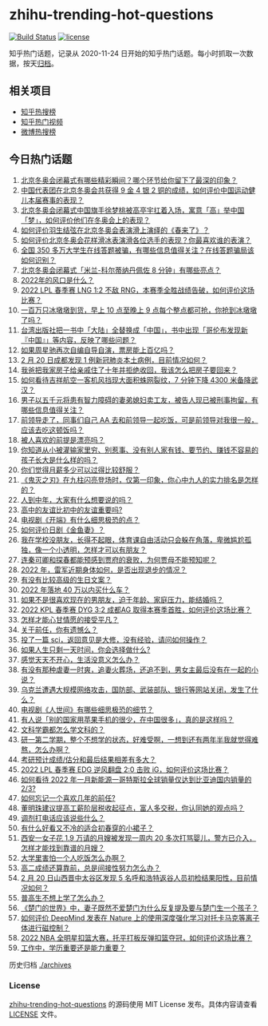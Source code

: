 # zhihu-trending-hot-questions

[![Build Status](https://github.com/justjavac/zhihu-trending-hot-questions/workflows/ci/badge.svg?branch=master)](https://github.com/justjavac/zhihu-trending-hot-questions/actions)
[![license](https://img.shields.io/github/license/justjavac/zhihu-trending-hot-questions)](https://github.com/justjavac/zhihu-trending-hot-questions/blob/master/LICENSE)

知乎热门话题，记录从 2020-11-24 日开始的知乎热门话题。每小时抓取一次数据，按天[归档](./archives)。

## 相关项目

- [知乎热搜榜](https://github.com/justjavac/zhihu-trending-top-search)
- [知乎热门视频](https://github.com/justjavac/zhihu-trending-hot-video)
- [微博热搜榜](https://github.com/justjavac/weibo-trending-hot-search)

## 今日热门话题

<!-- BEGIN -->
<!-- 最后更新时间 Mon Feb 21 2022 03:15:46 GMT+0800 (China Standard Time) -->

1. [北京冬奥会闭幕式有哪些精彩瞬间？哪个环节给你留下了最深的印象？](https://www.zhihu.com/question/517680993)
1. [中国代表团在北京冬奥会共获得 9 金 4 银 2 铜的成绩，如何评价中国运动健儿本届赛事的表现？](https://www.zhihu.com/question/517631325)
1. [北京冬奥会闭幕式中国旗手徐梦桃被高亭宇扛着入场，寓意「高」举中国「梦」，如何评价他们在冬奥会上的表现？](https://www.zhihu.com/question/517606987)
1. [如何评价羽生结弦在北京冬奥会表演滑上演绎的《春来了》？](https://www.zhihu.com/question/517635703)
1. [如何评价北京冬奥会花样滑冰表演滑各位选手的表现？你最喜欢谁的表演？](https://www.zhihu.com/question/517620184)
1. [全国 350 多万大学生在线答题被骗，有哪些信息值得关注？在线答题骗局该如何识别？](https://www.zhihu.com/question/517285995)
1. [北京冬奥会闭幕式「米兰-科尔蒂纳丹佩佐 8 分钟」有哪些亮点？](https://www.zhihu.com/question/517693753)
1. [2022年的风口是什么？](https://www.zhihu.com/question/511953598)
1. [2022 LPL 春季赛 LNG 1:2 不敌 RNG，本赛季全胜战绩告破，如何评价这场比赛？](https://www.zhihu.com/question/517681541)
1. [一百万只冰墩墩到货，早上 10 点至晚上 9 点每个整点都可抢，你抢到冰墩墩了吗？](https://www.zhihu.com/question/517610726)
1. [台湾出版社把一书中「大陆」全替换成「中国」，书中出现「哥伦布发现新『中国』」等内容，反映了哪些问题？](https://www.zhihu.com/question/517600602)
1. [如果周星驰再次自编自导自演，票房能上百亿吗？](https://www.zhihu.com/question/515894972)
1. [2 月 20 日成都发现 1 例新冠肺炎本土病例，目前情况如何？](https://www.zhihu.com/question/517692652)
1. [我爸把我家房子给亲戚住了十年并拒绝收回，我该怎么把房子要回来？](https://www.zhihu.com/question/517623512)
1. [如何看待吉祥航空一客机风挡现大面积蛛网裂纹，7 分钟下降 4300 米备降武汉？](https://www.zhihu.com/question/517618431)
1. [男子以五千元将患有智力障碍的妻弟媳妇卖工友，被告人现已被刑事拘留，有哪些信息值得关注？](https://www.zhihu.com/question/517429184)
1. [前领导走了，同事们自己 AA 去和前领导一起吃饭，可是前领导对我很一般，应该去吃这顿饭吗？](https://www.zhihu.com/question/511308432)
1. [被人喜欢的前提是漂亮吗？](https://www.zhihu.com/question/513176280)
1. [你知道从小被灌输家里穷、别惹事、没有别人家有钱、要节约、赚钱不容易的孩子长大是什么样的吗？](https://www.zhihu.com/question/517292390)
1. [你们觉得月薪多少可以过得比较舒服？](https://www.zhihu.com/question/517236970)
1. [《鬼灭之刃》在九柱闪亮登场时，仅第一印象，你心中九人的实力排名是怎样的？](https://www.zhihu.com/question/352020985)
1. [人到中年，大家有什么想要说的吗？](https://www.zhihu.com/question/339286919)
1. [高中的友谊比初中的友谊重要吗?](https://www.zhihu.com/question/513044986)
1. [电视剧《开端》有什么细思极恐的点？](https://www.zhihu.com/question/512003441)
1. [如何评价日剧《金鱼妻》？](https://www.zhihu.com/question/516461869)
1. [我在学校没朋友，长得不起眼，体育课自由活动只会躲在角落，卑微尴尬孤独，像一个小透明，怎样才可以有朋友？](https://www.zhihu.com/question/517125467)
1. [连秦可卿和探春都能预感到贾府的衰败，为何贾母不能预知呢？](https://www.zhihu.com/question/454745776)
1. [2022 年，雷军近期身体如何，是否出现退步的情况？](https://www.zhihu.com/question/509248391)
1. [有没有比较高级的生日文案？](https://www.zhihu.com/question/494078023)
1. [2022 年落地 40 万以内买什么车？](https://www.zhihu.com/question/516897347)
1. [如果不是很喜欢现在的男朋友，迫于年龄、家庭压力，能结婚吗？](https://www.zhihu.com/question/517695532)
1. [2022 KPL 春季赛 DYG 3:2 成都AG 取得本赛季首胜，如何评价这场比赛？](https://www.zhihu.com/question/517673792)
1. [怎样才能心甘情愿的接受平凡？](https://www.zhihu.com/question/517338289)
1. [关于前任，你有遗憾么？](https://www.zhihu.com/question/516359992)
1. [投了一篇 sci，返回意见是大修，没有经验，请问如何操作？](https://www.zhihu.com/question/460475233)
1. [如果人生只剩一天时间，你会选择做什么?](https://www.zhihu.com/question/517435561)
1. [感觉天天不开心，生活没意义怎么办？](https://www.zhihu.com/question/517563612)
1. [有没有那种虐妻一时爽，追妻火葬场，还追不到，男女主最后没有在一起的小说？](https://www.zhihu.com/question/461599216)
1. [乌克兰遭遇大规模网络攻击，国防部、武装部队、银行等网站关闭，发生了什么？](https://www.zhihu.com/question/516850068)
1. [电视剧《人世间》有哪些细思极恐的细节？](https://www.zhihu.com/question/509511198)
1. [有人说「别的国家用苹果手机的很少，在中国很多」，真的是这样吗？](https://www.zhihu.com/question/515053858)
1. [文科学霸都怎么学文科的？](https://www.zhihu.com/question/479720245)
1. [研一第二学期，整个不想学的状态，好难受啊，一想到还有两年半我就觉得难熬，怎么办啊？](https://www.zhihu.com/question/517296687)
1. [考研预计成绩/估分和最后结果相差有多大？](https://www.zhihu.com/question/437945419)
1. [2022 LPL 春季赛 EDG 逆风翻盘 2:0 击败 iG，如何评价这场比赛？](https://www.zhihu.com/question/517666544)
1. [如何看待 2022 年一月新能源一哥特斯拉全球销量仅达到比亚迪国内销量的 2/3?](https://www.zhihu.com/question/517222546)
1. [如何忘记一个喜欢几年的前任?](https://www.zhihu.com/question/515382129)
1. [董明珠建议提高工薪阶层税收起征点，富人多交税，你认同她的观点吗？](https://www.zhihu.com/question/517621006)
1. [调剂打电话应该说些什么？](https://www.zhihu.com/question/373441114)
1. [有什么好看又不冷的适合初春穿的小裙子？](https://www.zhihu.com/question/516007235)
1. [西安一女子花 1.9 万请的月嫂被发现一周内 20 多次打骂婴儿，警方已介入，怎样才能找到靠谱的月嫂？](https://www.zhihu.com/question/517435497)
1. [大学里害怕一个人吃饭怎么办啊？](https://www.zhihu.com/question/517673346)
1. [高二成绩还算靠前，总是间接性努力怎么办？](https://www.zhihu.com/question/517623082)
1. [2 月 20 日山西晋中太谷区发现 5 名呼和浩特返谷人员初检结果阳性，目前情况如何？](https://www.zhihu.com/question/517597598)
1. [普高生不想上学了怎么办？](https://www.zhihu.com/question/517539973)
1. [《楚门的世界》中，妻子既然不爱楚门为什么反复提及要与楚门生一个孩子？](https://www.zhihu.com/question/305864895)
1. [如何评价 DeepMind 发表在 Nature 上的使用深度强化学习对托卡马克等离子体进行磁控制？](https://www.zhihu.com/question/517074310)
1. [2022 NBA 全明星扣篮大赛，托平打板反弹扣篮夺冠，如何评价这场比赛？](https://www.zhihu.com/question/517614582)
1. [工作中，学历重要还是能力重要？](https://www.zhihu.com/question/516175094)

<!-- END -->

历史归档 [./archives](./archives)

### License

[zhihu-trending-hot-questions](https://github.com/justjavac/zhihu-trending-hot-questions)
的源码使用 MIT License 发布。具体内容请查看 [LICENSE](./LICENSE) 文件。
